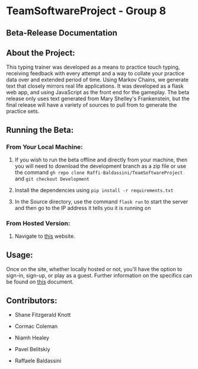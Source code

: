 # TeamSoftwareProject - Group 8

## Beta-Release Documentation

## About the Project:

This typing trainer was developed as a means to practice touch typing, receiving feedback with every attempt and a way to collate your practice data over and extended period of time. Using Markov Chains, we generate text that closely mirrors real life applications. It was developed as a flask web app, and using JavaScript as the front end for the gameplay. The beta release only uses text generated from Mary Shelley's Frankenstein, but the final release will have a variety of sources to pull from to generate the practice sets.

## Running the Beta:

### From Your Local Machine:

1. If you wish to run the beta offline and directly from your machine, then you will need to download the development branch as a zip file
or use the command `gh repo clone Raffi-Baldassini/TeamSoftwareProject` and `git checkout Development`

2. Install the dependencies using `pip install -r requirements.txt`

3. In the Source directory, use the command `flask run` to start the server and then go to the IP address it tells you it is running on

### From Hosted Version:

1. Navigate to [this](http://typing-trainer.pb97.container.netsoc.cloud:16555/) website.

## Usage:

Once on the site, whether locally hosted or not, you'll have the option to sign-in, sign-up, or play as a guest. Further information on the specifics can be found on [this](https://github.com/Raffi-Baldassini/TeamSoftwareProject/blob/Development/Documents/howto.pdf) document.


## Contributors:

* Shane Fitzgerald Knott

* Cormac Coleman

* Niamh Healey

* Pavel Belitskiy

* Raffaele Baldassini
